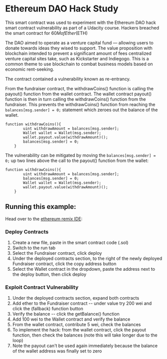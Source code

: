# Ethereum DAO Hack Study

This smart contract was used to experiment with the Ethereum DAO hack smart contract vulnerability as part of a Udacity course.  Hackers breached the smart contract for $60M of Ether ($ETH)

The DAO aimed to operate as a venture capital fund — allowing users to donate towards ideas they wised to support.  The value proposition with blockchain intended to prevent a significant amount of fees centralized venture capital sites take, such as Kickstarter and Indiegogo.  This is a common theme to use blockchain to combat business models based on economic rent-seeking. 

The contract contained a vulnerability known as re-entrancy.  

From the fundraiser contract, the withdrawCoins() function is calling the payout() function from the wallet contract.  The wallet contract payout() function is then in turn calling the withdrawCoins() function from the fundraiser.  This prevents the withdrawCoins() function from reaching the ```balances[msg.sender] = 0;``` statement which zeroes out the balance of the wallet.  

```
function withdrawCoins(){
        uint withdrawAmount = balances[msg.sender];
        Wallet wallet = Wallet(msg.sender);
        wallet.payout.value(withdrawAmount)();
        balances[msg.sender] = 0;
    }
```

The vulnerability can be mitigated by moving the ```balances[msg.sender] = 0;``` up two lines above the call to the payout() function from the wallet:

```
function withdrawCoins(){
        uint withdrawAmount = balances[msg.sender];
        balances[msg.sender] = 0;
        Wallet wallet = Wallet(msg.sender);
        wallet.payout.value(withdrawAmount)();
    }
```


## Running this example:

Head over to the [ethereum remix IDE](http://remix.ethereum.org/):

### Deploy Contracts

1. Create a new file, paste in the smart contract code (.sol)
1. Switch to the run tab
1. Select the Fundraiser contract, click deploy
1. Under the deployed contracts section, to the right of the newly deployed Fundraiser contract, click the copy address button
1. Select the Wallet contract in the dropdown, paste the address next to the deploy button, then click deploy

### Exploit Contract Vulnerability

1. Under the deployed contracts section, expand both contracts
1. Add ether to the Fundraiser contract -- under value try 200 wei and click the (fallback) function button
1. Verify the balance -- click the getBalance() function
1. Add 100 wei to the Wallet contract and verify the balance
1. From the wallet contract, contribute 5 wei, check the balances
1. To implement the hack: from the wallet contract, click the payout function, then check the balances (note this will take longer due to the loop)
1. Note the payout can't be used again immediately because the balance of the wallet address was finally set to zero